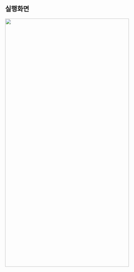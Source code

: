 ## 실행화면

<img src="https://user-images.githubusercontent.com/62470991/179027606-39d156ba-257e-4b6c-86a7-8d3c49bbf557.png" width="400" height="800"/>

